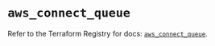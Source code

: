 # `aws_connect_queue`

Refer to the Terraform Registry for docs: [`aws_connect_queue`](https://registry.terraform.io/providers/hashicorp/aws/6.0.0/docs/resources/connect_queue).

